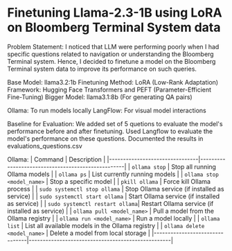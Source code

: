 # Finetuning Llama-2.3-1B using LoRA on Bloomberg Terminal System data

Problem Statement:
I noticed that LLM were performing poorly when I had specific questions related to navigation or understanding the Bloomberg Terminal system. Hence, I decided to finetune a model on the Bloomberg Terminal system data to improve its performance on such queries.

Base Model: llama3.2:1b
Finetuning Method: LoRA (Low-Rank Adaptation)
Framework: Hugging Face Transformers and PEFT (Parameter-Efficient Fine-Tuning)
Bigger Model: llama3.1:8b (For generating QA pairs)

Ollama: To run models locally
LangFlow: For visual model interactions

Baseline for Evaluation: We added set of 5 quetions to evaluate the model's performance before and after finetuning. Used Langflow to evaluate the model's performance on these questions. Documented the results in evaluations_questions.csv


Ollama:
| Command                        | Description                                       |
|--------------------------------|---------------------------------------------------|
| `ollama stop`                  | Stop all running Ollama models                    |
| `ollama ps`                    | List currently running models                     |
| `ollama stop <model_name>`     | Stop a specific model                             |
| `pkill ollama`                 | Force kill Ollama process                         |
| `sudo systemctl stop ollama`   | Stop Ollama service (if installed as service)     |
| `sudo systemctl start ollama`  | Start Ollama service (if installed as service)    |
| `sudo systemctl restart ollama`| Restart Ollama service (if installed as service)  |
| `ollama pull <model_name>`     | Pull a model from the Ollama registry             |
| `ollama run <model_name>`      | Run a model locally                               |
| `ollama list`                  | List all available models in the Ollama registry  |
| `ollama delete <model_name>`   | Delete a model from local storage                 |
|--------------------------------|---------------------------------------------------|
